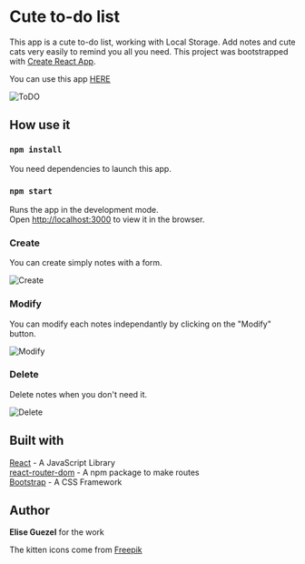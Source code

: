 # Cute to-do list

This app is a cute to-do list, working with Local Storage. Add notes and cute cats very easily to remind you all you need.
This project was bootstrapped with [Create React App](https://github.com/facebook/create-react-app).

You can use this app [HERE](https://cute-todo-list.netlify.com/)

![ToDO](https://zupimages.net/up/19/47/4c04.png)

## How use it

### `npm install`

You need dependencies to launch this app.

### `npm start`

Runs the app in the development mode.<br />
Open [http://localhost:3000](http://localhost:3000) to view it in the browser.

### Create

You can create simply notes with a form.

![Create](https://zupimages.net/up/19/47/yh7d.png)

### Modify

You can modify each notes independantly by clicking on the "Modify" button.

![Modify](https://zupimages.net/up/19/47/23e8.png)

### Delete

Delete notes when you don't need it.

![Delete](https://zupimages.net/up/19/47/4a66.png)

## Built with

[React](https://reactjs.org/) - A JavaScript Library    
[react-router-dom](https://www.npmjs.com/package/react-router-dom) - A npm package to make routes  
[Bootstrap](https://www.npmjs.com/package/bootstrap) - A CSS Framework    

## Author 

**Elise Guezel** for the work

The kitten icons come from [Freepik](https://www.freepik.com/)
